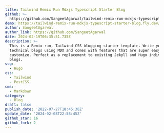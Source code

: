 ```yaml
---
title: Tailwind Remix Run Mdxjs Typescript Starter Blog
github: >-
  https://github.com/SangeetAgarwal/tailwind-remix-run-mdxjs-typescript-starter-blog
demo: https://tailwind-remix-run-mdxjs-typescript-starter-blog.fly.dev/
author: SangeetAgarwal
author_link: https://github.com/SangeetAgarwal
date: 2024-02-19T06:35:51.735Z
description: >-
  This is a Remix-run, Tailwind CSS blogging starter template. Write your
  technical blogs using MDX and comes with features that are super easy to
  customize. Perfect as a replacement to existing Jekyll and Hugo individual
  blogs.
ssg:
  - Hugo
css:
  - Tailwind
  - PostCSS
cms:
  - Markdown
category:
  - Blog
draft: false
publish_date: '2022-07-27T18:45:30Z'
update_date: '2024-02-08T22:58:45Z'
github_star: 16
github_fork: 2
---
```

